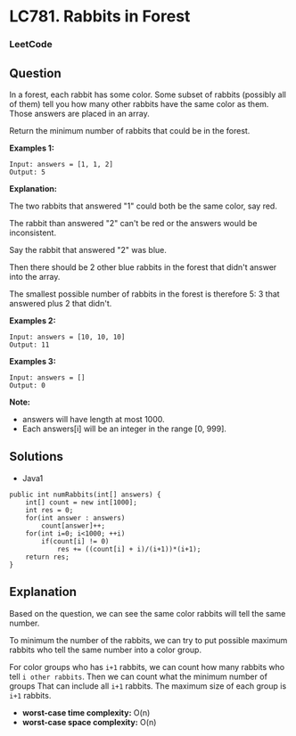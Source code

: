 # LC781. Rabbits in Forest

### LeetCode

## Question

In a forest, each rabbit has some color. Some subset of rabbits (possibly all of them) tell you how many other rabbits have the same color as them. Those answers are placed in an array.

Return the minimum number of rabbits that could be in the forest.

**Examples 1:**
```
Input: answers = [1, 1, 2]
Output: 5
```

**Explanation:**

The two rabbits that answered "1" could both be the same color, say red.

The rabbit than answered "2" can't be red or the answers would be inconsistent.

Say the rabbit that answered "2" was blue.

Then there should be 2 other blue rabbits in the forest that didn't answer into the array.

The smallest possible number of rabbits in the forest is therefore 5: 3 that answered plus 2 that didn't.

**Examples 2:**
```
Input: answers = [10, 10, 10]
Output: 11
```

**Examples 3:**
```
Input: answers = []
Output: 0
```

**Note:**

* answers will have length at most 1000.
* Each answers[i] will be an integer in the range [0, 999].

## Solutions

* Java1
```
public int numRabbits(int[] answers) {
    int[] count = new int[1000];
    int res = 0;
    for(int answer : answers)
        count[answer]++;
    for(int i=0; i<1000; ++i)
        if(count[i] != 0)
            res += ((count[i] + i)/(i+1))*(i+1);
    return res;
}
```

## Explanation

Based on the question, we can see the same color rabbits will tell the same number. 

To minimum the number of the rabbits, we can try to put possible maximum rabbits who tell the same number into a color group.

For color groups who has `i+1` rabbits, we can count how many rabbits who tell `i other rabbits`. Then we can count what the minimum number of groups That can include all `i+1` rabbits. The maximum size of each group is `i+1` rabbits.

* **worst-case time complexity:** O(n)
* **worst-case space complexity:** O(n)